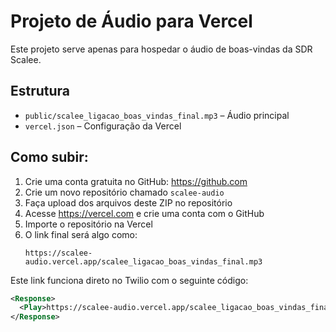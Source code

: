 # Projeto de Áudio para Vercel

Este projeto serve apenas para hospedar o áudio de boas-vindas da SDR Scalee.

## Estrutura

- `public/scalee_ligacao_boas_vindas_final.mp3` – Áudio principal
- `vercel.json` – Configuração da Vercel

## Como subir:

1. Crie uma conta gratuita no GitHub: https://github.com
2. Crie um novo repositório chamado `scalee-audio`
3. Faça upload dos arquivos deste ZIP no repositório
4. Acesse https://vercel.com e crie uma conta com o GitHub
5. Importe o repositório na Vercel
6. O link final será algo como:
   ```
   https://scalee-audio.vercel.app/scalee_ligacao_boas_vindas_final.mp3
   ```

Este link funciona direto no Twilio com o seguinte código:

```xml
<Response>
  <Play>https://scalee-audio.vercel.app/scalee_ligacao_boas_vindas_final.mp3</Play>
</Response>
```
